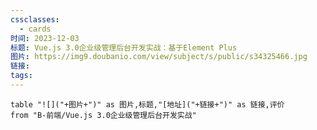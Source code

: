 ```yaml
---
cssclasses:
  - cards
时间: 2023-12-03
标题: Vue.js 3.0企业级管理后台开发实战：基于Element Plus
图片: https://img9.doubanio.com/view/subject/s/public/s34325466.jpg
链接: 
tags:
---
```


```dataview
table "![]("+图片+")" as 图片,标题,"[地址]("+链接+")" as 链接,评价
from "B-前端/Vue.js 3.0企业级管理后台开发实战"
```

[](C:\Windows\System32\cmd.exe)